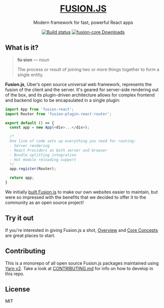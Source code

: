 <h1 align="center">
  <a href="https://fusionjs.com/">FUSION.JS</a>
</h1>

<p align="center">
  Modern framework for fast, powerful React apps
</p>

<p align="center">
  <a href="https://buildkite.com/uberopensource/fusionjs"><img alt="Build status" src="https://badge.buildkite.com/7a82192275779f6a8ba81f7d4a1b0d294256838faa1dfdf080.svg?branch=master"></a>
  <a href="https://www.npmjs.com/package/fusion-core"><img alt="fusion-core Downloads" src="https://img.shields.io/npm/dm/fusion-core.svg?maxAge=43200&label=downloads"></a>
</p>

## What is it?

> **fu·sion** — *noun*
>
> The process or result of joining two or more things together to form a single entity.

**Fusion.js**, Uber’s open source universal web framework, represents the fusion of the client and the server. It's geared for server-side rendering out of the box, and its plugin-driven architecture allows for complex frontend and backend logic to be encapsulated in a single plugin:

```js
import App from 'fusion-react';
import Router from 'fusion-plugin-react-router';

export default () => {
  const app = new App(<div>...</div>);

  /*
  One line of code sets up everything you need for routing:
  - Server rendering
  - React Providers on both server and browser
  - Bundle splitting integration
  - Hot module reloading support
  */
  app.register(Router);

  return app;
}
```

We initially [built Fusion.js](https://fusionjs.com/) to make our own websites easier to maintain, but were so impressed with the benefits that we decided to offer it to the community as an open source project!

## Try it out

If you're interested in giving Fusion.js a shot, [Overview](https://fusionjs.com/docs/overview/) and [Core Concepts](https://fusionjs.com/docs/core-concepts/) are great places to start.

## Contributing

This is a monorepo of all open source Fusion.js packages maintained using [Yarn v2](https://github.com/yarnpkg/berry). Take a look at [CONTRIBUTING.md](CONTRIBUTING.md) for info on how to develop in this repo.

## License

MIT
